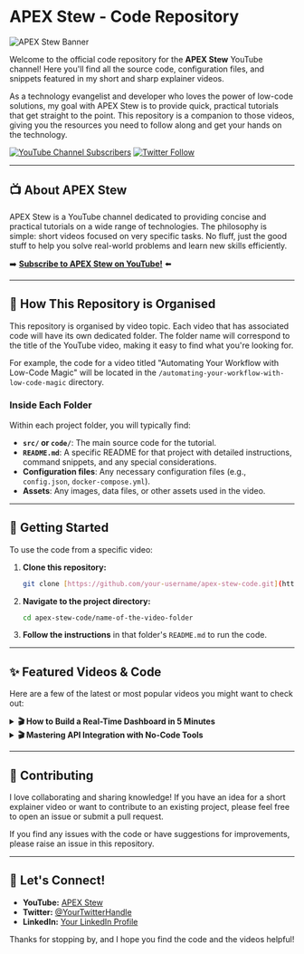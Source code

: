 # APEX Stew - Code Repository

![APEX Stew Banner](https://via.placeholder.com/1280x320.png?text=APEX+Stew+-+Short+%26+Sharp+Tech+Videos)

Welcome to the official code repository for the **APEX Stew** YouTube channel! Here you'll find all the source code, configuration files, and snippets featured in my short and sharp explainer videos.

As a technology evangelist and developer who loves the power of low-code solutions, my goal with APEX Stew is to provide quick, practical tutorials that get straight to the point. This repository is a companion to those videos, giving you the resources you need to follow along and get your hands on the technology.

[![YouTube Channel Subscribers](https://img.shields.io/youtube/channel/s/YOUR_CHANNEL_ID?style=social)](https://www.youtube.com/c/APEXStew)
[![Twitter Follow](https://img.shields.io/twitter/follow/YourTwitterHandle?style=social)](https://twitter.com/YourTwitterHandle)

---

## 📺 About APEX Stew

APEX Stew is a YouTube channel dedicated to providing concise and practical tutorials on a wide range of technologies. The philosophy is simple: short videos focused on very specific tasks. No fluff, just the good stuff to help you solve real-world problems and learn new skills efficiently.

➡️ **[Subscribe to APEX Stew on YouTube!](https://www.youtube.com/@apex_stew)** ⬅️

---

## 📂 How This Repository is Organised

This repository is organised by video topic. Each video that has associated code will have its own dedicated folder. The folder name will correspond to the title of the YouTube video, making it easy to find what you're looking for.

For example, the code for a video titled "Automating Your Workflow with Low-Code Magic" will be located in the `/automating-your-workflow-with-low-code-magic` directory.

### Inside Each Folder

Within each project folder, you will typically find:

* **`src/` or `code/`**: The main source code for the tutorial.
* **`README.md`**: A specific README for that project with detailed instructions, command snippets, and any special considerations.
* **Configuration files**: Any necessary configuration files (e.g., `config.json`, `docker-compose.yml`).
* **Assets**: Any images, data files, or other assets used in the video.

---

## 🚀 Getting Started

To use the code from a specific video:

1.  **Clone this repository:**
    ```bash
    git clone [https://github.com/your-username/apex-stew-code.git](https://github.com/your-username/apex-stew-code.git)
    ```
2.  **Navigate to the project directory:**
    ```bash
    cd apex-stew-code/name-of-the-video-folder
    ```
3.  **Follow the instructions** in that folder's `README.md` to run the code.

---

## ✨ Featured Videos & Code

Here are a few of the latest or most popular videos you might want to check out:

<details>
<summary><strong>🎬 How to Build a Real-Time Dashboard in 5 Minutes</strong></summary>

<p>
<a href="YOUTUBE_VIDEO_LINK" title="Watch the video on YouTube">
<img src="https://i.ytimg.com/vi/YOUTUBE_VIDEO_ID/hqdefault.jpg" alt="Video Thumbnail">
</a>
<br>
Find the code for this video in the <a href="./how-to-build-a-real-time-dashboard-in-5-minutes"><code>/how-to-build-a-real-time-dashboard-in-5-minutes</code></a> directory.
</p>
</details>

<details>
<summary><strong>🎬 Mastering API Integration with No-Code Tools</strong></summary>

<p>
<a href="YOUTUBE_VIDEO_LINK" title="Watch the video on YouTube">
<img src="https://i.ytimg.com/vi/YOUTUBE_VIDEO_ID/hqdefault.jpg" alt="Video Thumbnail">
</a>
<br>
Find the code for this video in the <a href="./mastering-api-integration-with-no-code-tools"><code>/mastering-api-integration-with-no-code-tools</code></a> directory.
</p>
</details>

---

## 🤝 Contributing

I love collaborating and sharing knowledge! If you have an idea for a short explainer video or want to contribute to an existing project, please feel free to open an issue or submit a pull request.

If you find any issues with the code or have suggestions for improvements, please raise an issue in this repository.

---

## 💬 Let's Connect!

* **YouTube:** [APEX Stew](https://www.youtube.com/@apex_stew)
* **Twitter:** [@YourTwitterHandle](https://twitter.com/YourTwitterHandle)
* **LinkedIn:** [Your LinkedIn Profile](https://www.linkedin.com/in/your-profile/)

Thanks for stopping by, and I hope you find the code and the videos helpful!

